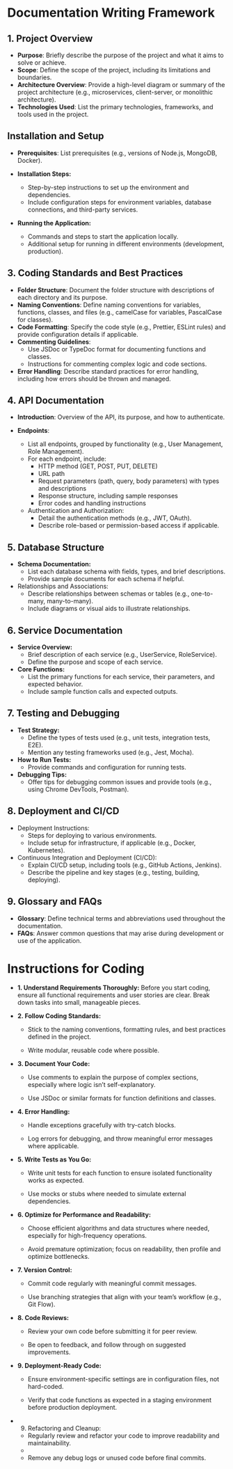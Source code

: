 # Documentation Writing Framework

## 1. Project Overview

- **Purpose**: Briefly describe the purpose of the project and what it aims to solve or achieve.
- **Scope**: Define the scope of the project, including its limitations and boundaries.
- **Architecture Overview**: Provide a high-level diagram or summary of the project architecture (e.g., microservices, client-server, or monolithic architecture).
- **Technologies Used**: List the primary technologies, frameworks, and tools used in the project.

## Installation and Setup

- **Prerequisites**: List prerequisites (e.g., versions of Node.js, MongoDB, Docker).

- **Installation Steps:**

  - Step-by-step instructions to set up the environment and dependencies.
  - Include configuration steps for environment variables, database connections, and third-party services.

- **Running the Application:**

  - Commands and steps to start the application locally.
  - Additional setup for running in different environments (development, production).

## 3. Coding Standards and Best Practices

- **Folder Structure**: Document the folder structure with descriptions of each directory and its purpose.
- **Naming Conventions**: Define naming conventions for variables, functions, classes, and files (e.g., camelCase for variables, PascalCase for classes).
- **Code Formatting**: Specify the code style (e.g., Prettier, ESLint rules) and provide configuration details if applicable.
- **Commenting Guidelines**:
  - Use JSDoc or TypeDoc format for documenting functions and classes.
  - Instructions for commenting complex logic and code sections.
- **Error Handling**: Describe standard practices for error handling, including how errors should be thrown and managed.

## 4. API Documentation

- **Introduction**: Overview of the API, its purpose, and how to authenticate.
- **Endpoints**:

  - List all endpoints, grouped by functionality (e.g., User Management, Role Management).
  - For each endpoint, include:
    - HTTP method (GET, POST, PUT, DELETE)
    - URL path
    - Request parameters (path, query, body parameters) with types and descriptions
    - Response structure, including sample responses
    - Error codes and handling instructions
  - Authentication and Authorization:
    - Detail the authentication methods (e.g., JWT, OAuth).
    - Describe role-based or permission-based access if applicable.

## 5. Database Structure

- **Schema Documentation:**
  - List each database schema with fields, types, and brief descriptions.
  - Provide sample documents for each schema if helpful.
- Relationships and Associations:
  - Describe relationships between schemas or tables (e.g., one-to-many, many-to-many).
  - Include diagrams or visual aids to illustrate relationships.

## 6. Service Documentation

- **Service Overview:**
  - Brief description of each service (e.g., UserService, RoleService).
  - Define the purpose and scope of each service.
- **Core Functions:**
  - List the primary functions for each service, their parameters, and expected behavior.
  - Include sample function calls and expected outputs.

## 7. Testing and Debugging

- **Test Strategy:**
  - Define the types of tests used (e.g., unit tests, integration tests, E2E).
  - Mention any testing frameworks used (e.g., Jest, Mocha).
- **How to Run Tests:**
  - Provide commands and configuration for running tests.
- **Debugging Tips:**
  - Offer tips for debugging common issues and provide tools (e.g., using Chrome DevTools, Postman).

## 8. Deployment and CI/CD

- Deployment Instructions:
  - Steps for deploying to various environments.
  - Include setup for infrastructure, if applicable (e.g., Docker, Kubernetes).
- Continuous Integration and Deployment (CI/CD):
  - Explain CI/CD setup, including tools (e.g., GitHub Actions, Jenkins).
  - Describe the pipeline and key stages (e.g., testing, building, deploying).

## 9. Glossary and FAQs

- **Glossary**: Define technical terms and abbreviations used throughout the documentation.
- **FAQs**: Answer common questions that may arise during development or use of the application.

# Instructions for Coding

- **1. Understand Requirements Thoroughly:** Before you start coding, ensure all functional requirements and user stories are clear. Break down tasks into small, manageable pieces.

- **2. Follow Coding Standards:**

  - Stick to the naming conventions, formatting rules, and best practices defined in the project.

  - Write modular, reusable code where possible.

- **3. Document Your Code:**

  - Use comments to explain the purpose of complex sections, especially where logic isn’t self-explanatory.

  - Use JSDoc or similar formats for function definitions and classes.

- **4. Error Handling:**

  - Handle exceptions gracefully with try-catch blocks.

  - Log errors for debugging, and throw meaningful error messages where applicable.

- **5. Write Tests as You Go:**

  - Write unit tests for each function to ensure isolated functionality works as expected.

  - Use mocks or stubs where needed to simulate external dependencies.

- **6. Optimize for Performance and Readability:**

  - Choose efficient algorithms and data structures where needed, especially for high-frequency operations.

  - Avoid premature optimization; focus on readability, then profile and optimize bottlenecks.

- **7. Version Control:**

  - Commit code regularly with meaningful commit messages.

  - Use branching strategies that align with your team’s workflow (e.g., Git Flow).

- **8. Code Reviews:**

  - Review your own code before submitting it for peer review.

  - Be open to feedback, and follow through on suggested improvements.

- **9. Deployment-Ready Code:**

  - Ensure environment-specific settings are in configuration files, not hard-coded.

  - Verify that code functions as expected in a staging environment before production deployment.

- 9. Refactoring and Cleanup:

  - Regularly review and refactor your code to improve readability and maintainability.
  -
  - Remove any debug logs or unused code before final commits.

